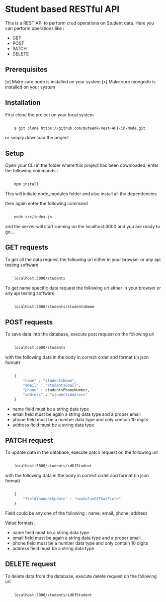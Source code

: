 # Student based RESTful API

This is a REST API to perform crud operations on Student data. Here you can perform operations like :

- GET
- POST
- PATCH
- DELETE 

## Prerequisites

[x] Make sure node is installed on your system
[x] Make sure mongodb is installed on your system

## Installation

First clone the project on your local system

```bash

    $ git clone https://github.com/muteenk/Rest-API-in-Node.git

```

or simply download the project 

## Setup

Open your CLI in the folder where this project has been downloaded, enter the following commands :

```bash

    npm install

```

This will initiate node_modules folder and also install all the dependencies

then again enter the following command

```bash

    node src/index.js

```

and the server will start running on the localhost:3000 and you are ready to go...


## GET requests

To get all the data request the following url either in your browser or any api testing software

```bash

    localhost:3000/students

```

To get name specific data request the following url either in your browser or any api testing software

```bash

    localhost:3000/students/studentsName

```


## POST requests

To save data into the database, execute post request on the following url

```bash

    localhost:3000/students

```

with the following data in the body in correct order and format (in json format)

```bash

    {
        "name" : "studentsName",
        "email" : "studentsEmail",
        "phone" : studentsPhoneNumber,
        "address" : "studentsAddress"
    }

```

- name field must be a string data type
- email field must be again a string data type and a proper email
- phone field must be a number data type and only contain 10 digits
- address field must be a string data type


## PATCH request

To update data in the database, execute patch request on the following url

```bash

    localhost:3000/students/idOfStudent

```

with the following data in the body in correct order and format (in json format)

```bash

    {
        "fieldYouWantUpdate" : "newValueOfThatField"
    }

```

Field could be any one of the following : name, email, phone, address

Value formats: 

- name field must be a string data type
- email field must be again a string data type and a proper email
- phone field must be a number data type and only contain 10 digits
- address field must be a string data type



## DELETE request

To delete data from the database, execute delete request on the following url

```bash

    localhost:3000/students/idOfStudent

```






